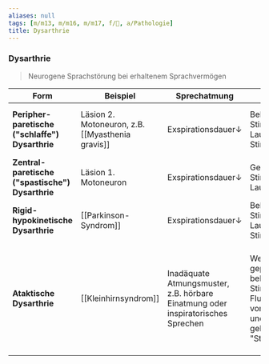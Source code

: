 ```yaml
---
aliases: null
tags: [m/m13, m/m16, m/m17, f/🧠, a/Pathologie]
title: Dysarthrie
---
```

### Dysarthrie
> Neurogene Sprachstörung bei erhaltenem Sprachvermögen

| Form                                             | Beispiel                                         | Sprechatmung                                                                    | Stimme                                                                                                                | Artikulation                                                                                   | Prosodie                                                                                                                                                        |
| ------------------------------------------------ | ------------------------------------------------ | ------------------------------------------------------------------------------- | --------------------------------------------------------------------------------------------------------------------- | ---------------------------------------------------------------------------------------------- | --------------------------------------------------------------------------------------------------------------------------------------------------------------- |
| **Peripher-paretische ("schlaffe") Dysarthrie**  | Läsion 2. Motoneuron, z.B. [[Myasthenia gravis]] | Exspirationsdauer↓                                                              | Behauchte/raue Stimmqualität, Lautstärke↓, Stimmlage↓                                                                 | Schärfe↓ bei Vorverlagerung der [[Zunge]] und Hypernasalität ("offenes Näseln")                    | Verlangsamte und monotone Sprechweise                                                                                                                           |
| **Zentral-paretische ("spastische") Dysarthrie** | Läsion 1. Motoneuron                             | Exspirationsdauer↓                                                              | Gepresste/raue Stimmqualität, Lautstärke↓                                                                             | Schärfe↓ bei Rückverlagerung der [[Zunge]] und Hypernasalität                                      | Verlangsamte und monotone Sprechweise                                                                                                                           |
| **Rigid-hypokinetische Dysarthrie**              | [[Parkinson-Syndrom]]                                    | Exspirationsdauer↓                                                              | Behauchte/raue Stimmqualität, Lautstärke↓, Stimmlage↑                                                                 | Schärfe↓                                                                                       | Tempo =/↑, monotone Sprechweise, eventuell Iterationen                                                                                                          |
| **Ataktische Dysarthrie**                        | [[Kleinhirnsyndrom]]                             | Inadäquate Atmungsmuster, z.B. hörbare Einatmung oder inspiratorisches Sprechen | Wechselnd gepresst-behaucht-raue Stimmqualität, Fluktuationen von Tonhöhe und Lautstärke, gelegentlich "Stimmzittern" | Reduzierte Artikulationsschärfe, teils aber auch "explosive", d.h. "überdeutliche" Lautbildung | Verlangsamte, eventuell "skandierende" Sprechweise ("silbisches Sprechen"), aber auch erhöhte Sprechgeschwindigkeit möglich (durch Laut-und Silbenauslassungen) |
